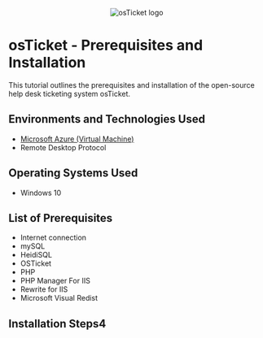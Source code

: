 <p align="center">
<img src="https://i.imgur.com/Clzj7Xs.png" alt="osTicket logo"/>
</p>

# osTicket - Prerequisites and Installation
This tutorial outlines the prerequisites and installation of the open-source help desk ticketing system osTicket.

## Environments and Technologies Used
- [Microsoft Azure (Virtual Machine)](https://github.com/ColinGMatherne/Azure-VM)
- Remote Desktop Protocol

## Operating Systems Used
- Windows 10

## List of Prerequisites
- Internet connection
- mySQL
- HeidiSQL
- OSTicket
- PHP
- PHP Manager For IIS
- Rewrite for IIS
- Microsoft Visual Redist

## Installation Steps4
